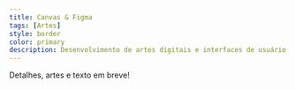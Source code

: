 ```yaml
---
title: Canvas & Figma
tags: [Artes]
style: border
color: primary
description: Desenvolvimento de artes digitais e interfaces de usuário (U.I.) através de plataformas online.
---
```


Detalhes, artes e texto em breve!